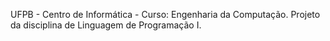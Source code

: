 UFPB - Centro de Informática - Curso: Engenharia da Computação. Projeto da disciplina de Linguagem de Programação I.
